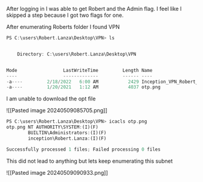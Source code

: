 After logging in I was able to get Robert and the Admin flag. I feel like I skipped a step because I got two flags for one. 

After enumerating Roberts folder I found VPN

```rust
PS C:\users\Robert.Lanza\Desktop\VPN> ls


    Directory: C:\users\Robert.Lanza\Desktop\VPN


Mode                 LastWriteTime         Length Name                           
----                 -------------         ------ ----                           
-a----         2/18/2022   6:00 AM           2429 Inception_VPN_Robert_Lanza.ovpn
-a----         1/20/2021   1:12 AM           4037 otp.png                        


```

I am unable to download the opt file 

![[Pasted image 20240509085705.png]]

```rust
PS C:\users\Robert.Lanza\Desktop\VPN> icacls otp.png
otp.png NT AUTHORITY\SYSTEM:(I)(F)
        BUILTIN\Administrators:(I)(F)
        inception\Robert.Lanza:(I)(F)

Successfully processed 1 files; Failed processing 0 files

```

This did not lead to anything but lets keep enumerating this subnet

![[Pasted image 20240509090933.png]]